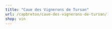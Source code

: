 ```yaml
---
title: "Cave des Vignerons de Tursan"
url: /capbreton/cave-des-vignerons-de-tursan/
shop: vin
---
```

